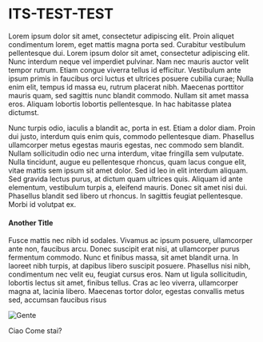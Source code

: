 # ITS-TEST-TEST

Lorem ipsum dolor sit amet, consectetur adipiscing elit. Proin aliquet condimentum lorem, eget mattis magna porta sed. Curabitur vestibulum pellentesque dui. Lorem ipsum dolor sit amet, consectetur adipiscing elit. Nunc interdum neque vel imperdiet pulvinar. Nam nec mauris auctor velit tempor rutrum. Etiam congue viverra tellus id efficitur. Vestibulum ante ipsum primis in faucibus orci luctus et ultrices posuere cubilia curae; Nulla enim elit, tempus id massa eu, rutrum placerat nibh. Maecenas porttitor mauris quam, sed sagittis nunc blandit commodo. Nullam sit amet massa eros. Aliquam lobortis lobortis pellentesque. In hac habitasse platea dictumst.

Nunc turpis odio, iaculis a blandit ac, porta in est. Etiam a dolor diam. Proin dui justo, interdum quis enim quis, commodo pellentesque diam. Phasellus ullamcorper metus egestas mauris egestas, nec commodo sem blandit. Nullam sollicitudin odio nec urna interdum, vitae fringilla sem vulputate. Nulla tincidunt, augue eu pellentesque rhoncus, quam lacus congue elit, vitae mattis sem ipsum sit amet dolor. Sed id leo in elit interdum aliquam. Sed gravida lectus purus, at dictum quam ultrices quis. Aliquam id ante elementum, vestibulum turpis a, eleifend mauris. Donec sit amet nisi dui. Phasellus blandit sed libero ut rhoncus. In sagittis feugiat pellentesque. Morbi id volutpat ex.

#### Another Title

Fusce mattis nec nibh id sodales. Vivamus ac ipsum posuere, ullamcorper ante non, faucibus arcu. Donec suscipit erat nisi, at ullamcorper purus fermentum commodo. Nunc et finibus massa, sit amet blandit urna. In laoreet nibh turpis, at dapibus libero suscipit posuere. Phasellus nisi nibh, condimentum nec velit eu, feugiat cursus eros. Nam ut ligula sollicitudin, lobortis lectus sit amet, finibus tellus. Cras ac leo viverra, ullamcorper magna at, lacinia libero. Maecenas tortor dolor, egestas convallis metus sed, accumsan faucibus risus

![Gente](https://www.chronophoto.app/katylies/1975/18.JPEG)

Ciao Come stai?
